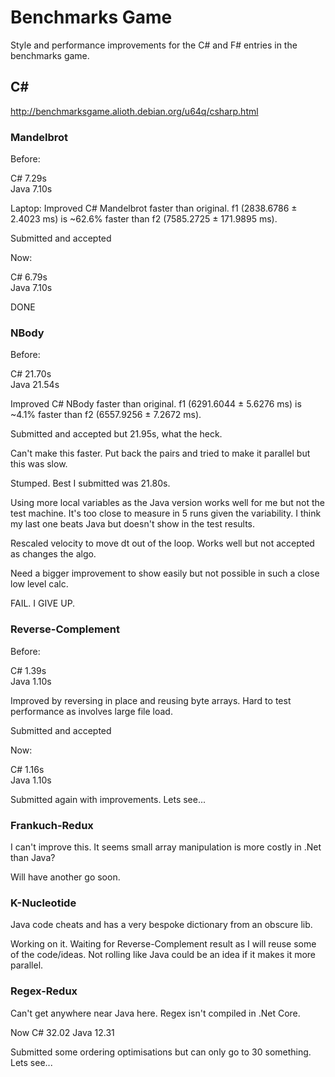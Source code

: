 # Benchmarks Game

Style and performance improvements for the C# and F# entries in the benchmarks game.

## C#

http://benchmarksgame.alioth.debian.org/u64q/csharp.html

### Mandelbrot

Before:

C#      7.29s  
Java    7.10s  
 
Laptop: Improved C# Mandelbrot faster than original. f1 (2838.6786 ± 2.4023 ms) is ~62.6% faster than f2 (7585.2725 ± 171.9895 ms).

Submitted and accepted

Now:

C#      6.79s  
Java    7.10s  

DONE

### NBody

Before:

C#      21.70s  
Java    21.54s  

Improved C# NBody faster than original. f1 (6291.6044 ± 5.6276 ms) is ~4.1% faster than f2 (6557.9256 ± 7.2672 ms).

Submitted and accepted but 21.95s, what the heck.

Can't make this faster. Put back the pairs and tried to make it parallel but this was slow.

Stumped. Best I submitted was 21.80s.

Using more local variables as the Java version works well for me but not the test machine.
It's too close to measure in 5 runs given the variability. I think my last one beats Java but doesn't show in the test results.

Rescaled velocity to move dt out of the loop. Works well but not accepted as changes the algo.

Need a bigger improvement to show easily but not possible in such a close low level calc.

FAIL. I GIVE UP.

### Reverse-Complement

Before:

C#      1.39s  
Java    1.10s  

Improved by reversing in place and reusing byte arrays. Hard to test performance as involves large file load.

Submitted and accepted

Now:

C#      1.16s  
Java    1.10s  

Submitted again with improvements. Lets see...

### Frankuch-Redux

I can't improve this. It seems small array manipulation is more costly in .Net than Java?

Will have another go soon.

### K-Nucleotide

Java code cheats and has a very bespoke dictionary from an obscure lib.

Working on it. Waiting for Reverse-Complement result as I will reuse some of the code/ideas. Not rolling like Java could be an idea if it makes it more parallel.


### Regex-Redux

Can't get anywhere near Java here. Regex isn't compiled in .Net Core.

Now
C#      32.02
Java    12.31

Submitted some ordering optimisations but can only go to 30 something. Lets see...



